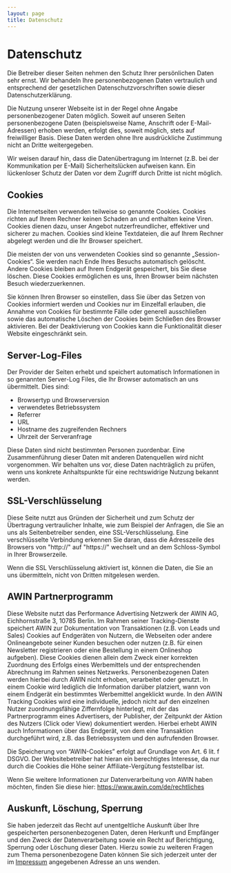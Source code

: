 ```yaml
---
layout: page
title: Datenschutz
---
```

# Datenschutz

Die Betreiber dieser Seiten nehmen den Schutz Ihrer persönlichen Daten sehr ernst. Wir behandeln Ihre
personenbezogenen Daten vertraulich und entsprechend der gesetzlichen Datenschutzvorschriften sowie dieser
Datenschutzerklärung.

Die Nutzung unserer Webseite ist in der Regel ohne Angabe personenbezogener Daten möglich. Soweit auf unseren Seiten
personenbezogene Daten (beispielsweise Name, Anschrift oder E-Mail-Adressen) erhoben werden, erfolgt dies, soweit
möglich, stets auf freiwilliger Basis. Diese Daten werden ohne Ihre ausdrückliche Zustimmung nicht an Dritte
weitergegeben.

Wir weisen darauf hin, dass die Datenübertragung im Internet (z.B. bei der Kommunikation per E-Mail)
Sicherheitslücken aufweisen kann. Ein lückenloser Schutz der Daten vor dem Zugriff durch Dritte ist nicht möglich.

## Cookies

Die Internetseiten verwenden teilweise so genannte Cookies. Cookies richten auf Ihrem Rechner keinen Schaden an und
enthalten keine Viren. Cookies dienen dazu, unser Angebot nutzerfreundlicher, effektiver und sicherer zu machen.
Cookies sind kleine Textdateien, die auf Ihrem Rechner abgelegt werden und die Ihr Browser speichert.

Die meisten der von uns verwendeten Cookies sind so genannte „Session-Cookies“. Sie werden nach Ende Ihres Besuchs
automatisch gelöscht. Andere Cookies bleiben auf Ihrem Endgerät gespeichert, bis Sie diese löschen. Diese Cookies
ermöglichen es uns, Ihren Browser beim nächsten Besuch wiederzuerkennen.

Sie können Ihren Browser so einstellen, dass Sie über das Setzen von Cookies informiert werden und Cookies nur im
Einzelfall erlauben, die Annahme von Cookies für bestimmte Fälle oder generell ausschließen sowie das automatische
Löschen der Cookies beim Schließen des Browser aktivieren. Bei der Deaktivierung von Cookies kann die Funktionalität
dieser Website eingeschränkt sein.

## Server-Log-Files

Der Provider der Seiten erhebt und speichert automatisch Informationen in so genannten Server-Log Files, die Ihr
Browser automatisch an uns übermittelt. Dies sind:

<ul>
  <li>Browsertyp und Browserversion</li>
  <li>verwendetes Betriebssystem</li>
  <li>Referrer</li>
  <li>URL</li>
  <li>Hostname des zugreifenden Rechners</li>
  <li>Uhrzeit der Serveranfrage</li>
</ul>

Diese Daten sind nicht bestimmten Personen zuordenbar. Eine Zusammenführung dieser Daten mit anderen Datenquellen
wird nicht vorgenommen. Wir behalten uns vor, diese Daten nachträglich zu prüfen, wenn uns konkrete Anhaltspunkte
für eine rechtswidrige Nutzung bekannt werden.

##  SSL-Verschlüsselung

Diese Seite nutzt aus Gründen der Sicherheit und zum Schutz der Übertragung vertraulicher Inhalte, wie zum Beispiel
der Anfragen, die Sie an uns als Seitenbetreiber senden, eine SSL-Verschlüsselung. Eine verschlüsselte Verbindung
erkennen Sie daran, dass die Adresszeile des Browsers von "http://" auf "https://" wechselt und an dem
Schloss-Symbol in Ihrer Browserzeile.

Wenn die SSL Verschlüsselung aktiviert ist, können die Daten, die Sie an uns übermitteln, nicht von Dritten
mitgelesen werden.

## AWIN Partnerprogramm

Diese Website nutzt das Performance Advertising Netzwerk der AWIN AG, Eichhornstraße 3, 10785 Berlin. Im Rahmen
seiner Tracking-Dienste speichert AWIN zur Dokumentation von Transaktionen (z.B. von Leads und Sales) Cookies auf
Endgeräten von Nutzern, die Webseiten oder andere Onlineangebote seiner Kunden besuchen oder nutzen (z.B. für einen
Newsletter registrieren oder eine Bestellung in einem Onlineshop aufgeben). Diese Cookies dienen allein dem Zweck
einer korrekten Zuordnung des Erfolgs eines Werbemittels und der entsprechenden Abrechnung im Rahmen seines
Netzwerks. Personenbezogenen Daten werden hierbei durch AWIN nicht erhoben, verarbeitet oder genutzt. In einem
Cookie wird lediglich die Information darüber platziert, wann von einem Endgerät ein bestimmtes Werbemittel
angeklickt wurde. In den AWIN Tracking Cookies wird eine individuelle, jedoch nicht auf den einzelnen Nutzer
zuordnungsfähige Ziffernfolge hinterlegt, mit der das Partnerprogramm eines Advertisers, der Publisher, der
Zeitpunkt der Aktion des Nutzers (Click oder View) dokumentiert werden. Hierbei erhebt AWIN auch Informationen über
das Endgerät, von dem eine Transaktion durchgeführt wird, z.B. das Betriebssystem und den aufrufenden Browser.

Die Speicherung von “AWIN-Cookies” erfolgt auf Grundlage von Art. 6 lit. f DSGVO. Der Websitebetreiber hat hieran
ein berechtigtes Interesse, da nur durch die Cookies die Höhe seiner Affiliate-Vergütung feststellbar ist.

Wenn Sie weitere Informationen zur Datenverarbeitung von AWIN haben möchten, finden Sie diese hier:
<a href="https://www.awin.com/de/rechtliches">https://www.awin.com/de/rechtliches</a>


## Auskunft, Löschung, Sperrung

Sie haben jederzeit das Recht auf unentgeltliche Auskunft über Ihre gespeicherten personenbezogenen Daten, deren
Herkunft und Empfänger und den Zweck der Datenverarbeitung sowie ein Recht auf Berichtigung, Sperrung oder Löschung
dieser Daten. Hierzu sowie zu weiteren Fragen zum Thema personenbezogene Daten können Sie sich jederzeit unter der
im <a href="/impressum">Impressum</a> angegebenen Adresse an uns wenden.